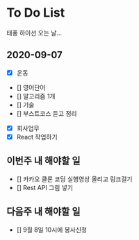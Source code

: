 # To Do List

태풍 하이선 오는 날...

## 2020-09-07

- [x] 운동
- [] 영어단어
- [] 알고리즘 1개
- [] 기술
- [] 부스트코스 듣고 정리
- [x] 회사업무
- [x] React 작업하기

## 이번주 내 해야할 일

- [] 카카오 클론 코딩 실행영상 올리고 링크걸기
- [] Rest API 그림 넣기

## 다음주 내 해야할 일

- [] 9월 8일 10시에 봉사신청
